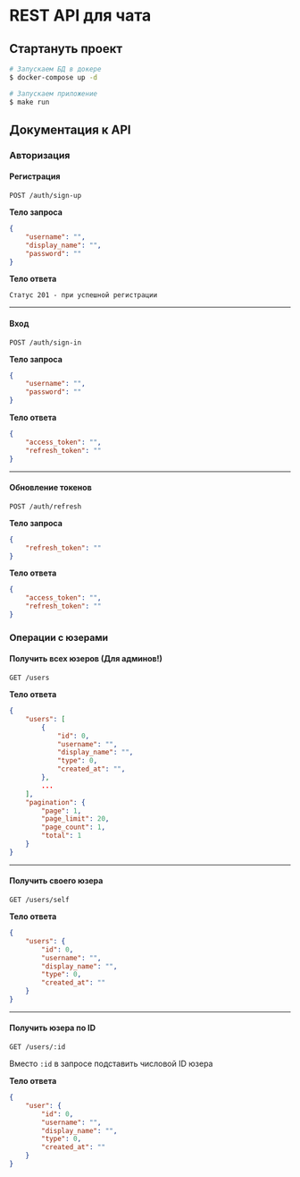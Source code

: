 # REST API для чата

## Стартануть проект 

```bash
# Запускаем БД в докере
$ docker-compose up -d

# Запускаем приложение
$ make run
```

## Документация к API

### Авторизация

#### Регистрация

```properties
POST /auth/sign-up
```

**Тело запроса**
```json
{
    "username": "",
    "display_name": "",
    "password": ""
}
```

**Тело ответа**
```properties
Статус 201 - при успешной регистрации
```
---
#### Вход

```properties
POST /auth/sign-in
```

**Тело запроса**
```json
{
    "username": "",
    "password": ""
}
```

**Тело ответа**
```json
{
    "access_token": "",
    "refresh_token": ""    
}
```
---
#### Обновление токенов

```properties
POST /auth/refresh
```

**Тело запроса**
```json
{
    "refresh_token": ""
}
```
**Тело ответа**
```json
{
    "access_token": "",
    "refresh_token": ""    
}
```

### Операции с юзерами

#### Получить всех юзеров **(Для админов!)**

```properties
GET /users
```

**Тело ответа**
```json
{
    "users": [
        {
            "id": 0,
            "username": "",
            "display_name": "",
            "type": 0,
            "created_at": "",
        },
        ...
    ],
    "pagination": {
        "page": 1,
        "page_limit": 20,
        "page_count": 1,
        "total": 1
    }
}
```
---
#### Получить своего юзера

```properties
GET /users/self
```

**Тело ответа**
```json
{
    "users": {
        "id": 0,
        "username": "",
        "display_name": "",
        "type": 0,
        "created_at": ""
    }
}
```
---
#### Получить юзера по ID

```properties
GET /users/:id
```
Вместо `:id` в запросе подставить числовой ID юзера

**Тело ответа**
```json
{
    "user": {
        "id": 0,
        "username": "",
        "display_name": "",
        "type": 0,
        "created_at": ""
    }
}
```